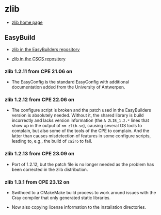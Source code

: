 # zlib

  * [zlib home page](http://www.zlib.net/)


## EasyBuild

  * [zlib in the EasyBuilders repository](https://github.com/easybuilders/easybuild-easyconfigs/tree/develop/easybuild/easyconfigs/z/zlib)

  * [zlib in the CSCS repository](https://github.com/eth-cscs/production/tree/master/easybuild/easyconfigs/z/zlib)


### zlib 1.2.11 from CPE 21.06 on

  * The EasyConfig is the standard EasyConfig with additional documentation added
    from the University of Antwerpen.


### zlib 1.2.12 from CPE 22.06 on

  * The configure script is broken and the patch used in the EasyBuilders version is
    absolutely needed. Without it, the shared library is build incorrectly and lacks
    version information (the `A ZLIB_1.2.*` lines that show up in the output of
    `nm zlib.so`), causing several OS tools to complain, but also some of the tools
    of the CPE to complain. And the latter than causes misdetection of features in
    some configure scripts, leading to, e.g., the build of `cairo` to fail.


### zlib 1.2.13 from CPE 23.09 on

  * Port of 1.2.12, but the patch file is no longer needed as the problem has been corrected
    in the zlib distribution.


### zlib 1.3.1 from CPE 23.12 on

  * Swithced to a CMakeMake build process to work around issues with the Cray compiler 
    that only generated static libraries.
  
  * Now also copying license information to the installation directories.
